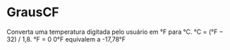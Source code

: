 # GrausCF
Converta uma temperatura digitada pelo usuário em °F para °C.  °C = (°F − 32) / 1,8. °F = 0 0°F equivalem a -17,78°F
